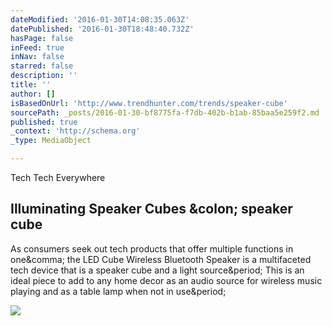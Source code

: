 ```yaml
---
dateModified: '2016-01-30T14:08:35.063Z'
datePublished: '2016-01-30T18:48:40.732Z'
hasPage: false
inFeed: true
inNav: false
starred: false
description: ''
title: ''
author: []
isBasedOnUrl: 'http://www.trendhunter.com/trends/speaker-cube'
sourcePath: _posts/2016-01-30-bf8775fa-f7db-402b-b1ab-85baa5e259f2.md
published: true
_context: 'http://schema.org'
_type: MediaObject

---
```

Tech Tech Everywhere

<article style=""><h1>Illuminating Speaker Cubes &amp;colon; speaker cube</h1><p>As consumers seek out tech products that offer multiple functions in one&amp;comma; the LED Cube Wireless Bluetooth Speaker is a multifaceted tech device that is a speaker cube and a light source&amp;period; This is an ideal piece to add to any home decor as an audio source for wireless music playing and as a table lamp when not in use&amp;period;</p><img src="http://cdn.trendhunterstatic.com/thumbs/speaker-cube.jpeg" /></article>